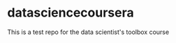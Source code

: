 datasciencecoursera
===================

This is a test repo for the data scientist's toolbox course
